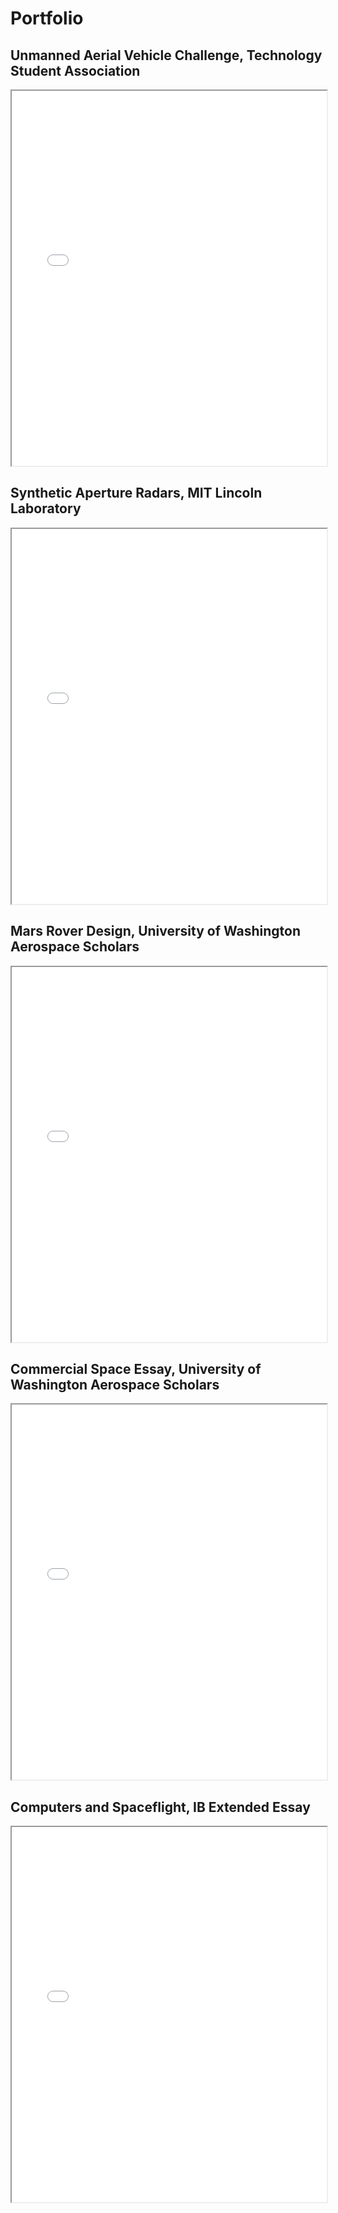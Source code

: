 # Portfolio

## Unmanned Aerial Vehicle Challenge, Technology Student Association

<iframe src="{{ '/assets/TSA.pdf' | relative_url }}" width="100%" height="600px">
</iframe>

## Synthetic Aperture Radars, MIT Lincoln Laboratory

<iframe src="{{ '/assets/LLRISE.pdf' | relative_url }}" width="100%" height="600px">
</iframe>

## Mars Rover Design, University of Washington Aerospace Scholars

<iframe src="{{ '/assets/WAS.pdf' | relative_url }}" width="100%" height="600px">
</iframe>

## Commercial Space Essay, University of Washington Aerospace Scholars

<iframe src="{{ '/assets/WAS_essay.pdf' | relative_url }}" width="100%" height="600px">
</iframe>

## Computers and Spaceflight, IB Extended Essay

<iframe src="{{ '/assets/EE.pdf' | relative_url }}" width="100%" height="600px">
</iframe>
